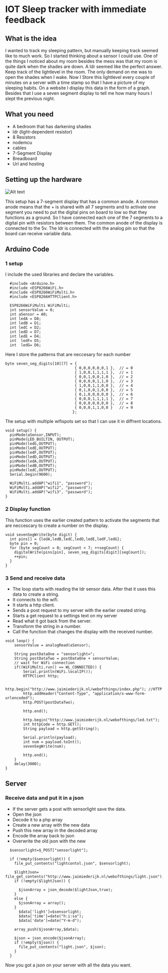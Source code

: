 
# IOT Sleep tracker with immediate feedback

## What is the idea

I wanted to track my sleeping pattern, but manually keeping track seemed like to much work. So I started thinking about a sensor I could use. One of the things I noticed about my room besides the mess was that my room is quite dark when the shades are down. A ldr seemed like the perfect answer. Keep track of the lightlevel in the room. The only demand on me was to open the shades when I wake. Now I Store this lightlevel every couple of minutes on a server with a time stamp so that I have a picture of my sleeping habits. On a website I display this data in the form of a graph. Besides that I use a seven segment display to tell me how many hours I slept the previous night.

## What you need

- A bedroom that has darkening shades
- ldr (light-dependent resistor)
- 8 Resistors
- nodemcu
- cables
- 7-Segment Display
- Breadboard
- Url and hosting

## Setting up the hardware
![Alt text](/hardwaresetup.jpg)

This setup has a 7-segment display that has a common anode. A common anode means that the + is shared with all 7 segments and to activate one segment you need to put the digital pins on board to low so that they functions as a ground. 
So I have connected each one of the 7 segments to a digital pin with resistors between them. The common anode of the display is connected to the 5v. The ldr is connected with the analog pin so that the board can receive variable data.

## Arduino Code
### 1 setup

I include the used libraries and declare the variables. 
```
  #include <Arduino.h>
  #include <ESP8266WiFi.h>
  #include <ESP8266WiFiMulti.h>
  #include <ESP8266HTTPClient.h>

  ESP8266WiFiMulti WiFiMulti;
  int sensorValue = 0;
  int aSensor = A0;
  int ledA = D8;
  int ledB = D1;
  int ledC = D2;
  int ledD = D7;
  int ledE = D4;
  int  ledF= D5;
  int  ledG= D6;
```
Here I store the patterns that are neccesary for each number
```
byte seven_seg_digits[10][7] = { 
                               { 0,0,0,0,0,0,1 },  // = 0
                               { 1,0,0,1,1,1,1 },  // = 1
                               { 0,0,1,0,0,1,0 },  // = 2
                               { 0,0,0,0,1,1,0 },  // = 3
                               { 1,0,0,1,1,0,0 },  // = 4
                               { 0,1,0,0,1,0,0 },  // = 5
                               { 0,1,0,0,0,0,0 },  // = 6
                               { 0,0,0,1,1,1,1 },  // = 7
                               { 0,0,0,0,0,0,0 },  // = 8
                               { 0,0,0,1,1,0,0 }   // = 9
                              };
```
The setup with multiple wifispots set so that I can use it in diffrent locations.
```
void setup() {
  pinMode(aSensor,INPUT);
  pinMode(LED_BUILTIN, OUTPUT);
  pinMode(ledG,OUTPUT);
  pinMode(ledE,OUTPUT);
  pinMode(ledF,OUTPUT);
  pinMode(ledD,OUTPUT);
  pinMode(ledA,OUTPUT);
  pinMode(ledB,OUTPUT);
  pinMode(ledC,OUTPUT);
  Serial.begin(9600);

  WiFiMulti.addAP("wifi1", "password");
  WiFiMulti.addAP("wifi2", "password");
  WiFiMulti.addAP("wifi3", "password");
}
```
### 2 Display function
This function uses the earlier created pattern to activate the segments that are neccescary to create a number on the display.
```
void sevenSegWrite(byte digit) {
  int pins[] = {ledA,ledB,ledC,ledD,ledE,ledF,ledG};
  byte pin = 0;
  for (byte segCount = 0; segCount < 7; ++segCount) {
    digitalWrite(pins[pin], seven_seg_digits[digit][segCount]);
    ++pin;
  }
}
```
### 3 Send and receive data

- The loop starts with reading the ldr sensor data. After that it uses this data to create a string.
- It connects to the wifi.
- It starts a http client.
- Sends a post request to my server with the earlier created string.
- Starts a get request to a settings text on my server
- Read what it got back from the server.
- Transform the string in a number.
- Call the function that changes the display with the received number.
```
void loop() {
    sensorValue = analogRead(aSensor);
    
    String postDataOne = "sensorlight=";
    String postDataTwo = postDataOne + sensorValue;
    // wait for WiFi connection
    if((WiFiMulti.run() == WL_CONNECTED)) {
        Serial.println(WiFi.localIP());
        HTTPClient http;
        
        http.begin("http://www.jaimiederijk.nl/webofthings/index.php"); //HTTP
        http.addHeader("Content-Type", "application/x-www-form-urlencoded");
        http.POST(postDataTwo);

        http.end();

        http.begin("http://www.jaimiederijk.nl/webofthings/led.txt"); 
        int httpCode = http.GET();        
        String payload = http.getString();

        Serial.println(payload);
        int num = payload.toInt();
        sevenSegWrite(num);

        http.end();
    }
    delay(3000);
}
```
## Server 

### Receive data and put it in a json
- If the server gets a post with sensorlight save the data.
- Open the json
- Decode it to a php array
- Create a new array with the new data
- Push this new array in the decoded array
- Encode the array back to json
- Overwrite the old json with the new
```
  $sensorlight=$_POST["sensorlight"];

  if (!empty($sensorlight)) {
    file_put_contents("lightcontol.json", $sensorlight);

    $lightJson= file_get_contents("http://www.jaimiederijk.nl/webofthings/light.json");
    if (!empty($lightJson)) {
      
      $jsonArray = json_decode($lightJson,true);
    }
    else {
      $jsonArray = array();
    }
      $data['light']=$sensorlight;
      $data['time']=date("h:i:sa");
      $data['date']=date("Y-m-d");

    array_push($jsonArray,$data);
 
    $json = json_encode($jsonArray);
    if (!empty($json)) {
      file_put_contents("light.json", $json);
    }
  }
```
Now you got a json on your server with all the data you want.
